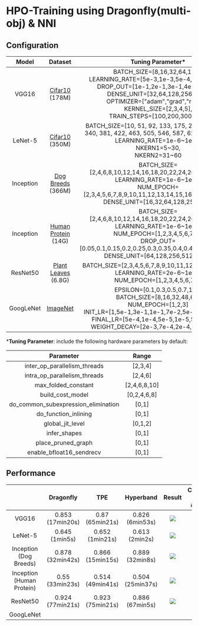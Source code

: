 # HPO-Training using Dragonfly(multi-obj) & NNI

## Configuration

|   Model   |                           Dataset                            |                      Tuning Parameter*                       | Runtime |
| :-------: | :----------------------------------------------------------: | :----------------------------------------------------------: | :-----: |
|   VGG16   | [Cifar10](https://www.tensorflow.org/api_docs/python/tf/keras/datasets/cifar10) (178M) | BATCH_SIZE=[8,16,32,64,128], <br />LEARNING_RATE=[5e-3,1e-3,5e-4,1e-4,5e-5], <br />DROP_OUT=[1e-1,2e-1,3e-1,4e-1,5e-1], <br />DENSE_UNIT=[32,64,128,256,512], <br />OPTIMIZER=["adam","grad","rmsp"], <br />KERNEL_SIZE=[2,3,4,5], <br />TRAIN_STEPS=[100,200,300,400] | 700min  |
|  LeNet-5  | [Cifar10 ](https://www.cs.toronto.edu/~kriz/cifar.html)(350M) | BATCH_SIZE=[10, 51, 92, 133, 175, 216, 257, 298, 340, 381, 422, 463, 505, 546, 587, 628, 670, 711], <br />LEARNING_RATE=1e-6~1e-2, <br />NKERN1=5~30, <br />NKERN2=31~60 |  80min  |
| Inception | [Dog Breeds](https://www.kaggle.com/careyai/inceptionv3-full-pretrained-model-instructions/data?select=train) (366M) | BATCH_SIZE=[2,4,6,8,10,12,14,16,18,20,22,24,26,28,30,32], LEARNING_RATE=1e-6~1e-2, <br />NUM_EPOCH=[2,3,4,5,6,7,8,9,10,11,12,13,14,15,16,12,18,19,20], <br />DENSE_UNIT=[16,32,64,128,256,512] |  10hrs  |
| Inception | [Human Protein](https://www.kaggle.com/mathormad/inceptionv3-baseline-lb-0-379/data) (14G) | BATCH_SIZE=[2,4,6,8,10,12,14,16,18,20,22,24,26,28,30,32], <br />LEARNING_RATE=1e-6~1e-2, <br />NUM_EPOCH=[1,2,3,4,5,6,7,8], <br />DROP_OUT=[0.05,0.1,0.15,0.2,0.25,0.3,0.35,0.4,0.45,0.5,0.55,0.6], <br />DENSE_UNIT=[64,128,256,512,1024] |  10hrs  |
| ResNet50  | [Plant Leaves](https://www.tensorflow.org/datasets/catalog/plant_leaves) (6.8G) | BATCH_SIZE=[2,3,4,5,6,7,8,9,10,11,12,13,14,15,16], <br />LEARNING_RATE=2e-6~1e-2, <br />NUM_EPOCH=[1,2,3,4,5,6,7,8] |  12hrs  |
| GoogLeNet |            [ImageNet](http://www.image-net.org/)             | EPSILON=[0.1,0.3,0.5,0.7,1.0],<br />BATCH_SIZE=[8,16,32,48,64]<br />NUM_EPOCH=[1,2,3]<br />INIT_LR=[1,5e-1,3e-1,1e-1,7e-2,5e-2,3e-2,1e-2]<br />FINAL_LR=[5e-4,1e-4,5e-5,1e-5,5e-6,1e-6]<br />WEIGHT_DECAY=[2e-3,7e-4,2e-4,7e-5,2e-5] |  40hrs  |

***Tuning Parameter**: include the following hardware parameters by default: 

|              Parameter              |    Range     |
| :---------------------------------: | :----------: |
|    inter_op_parallelism_threads     |   [2,3,4]    |
|    intra_op_parallelism_threads     |   [2,4,6]    |
|         max_folded_constant         | [2,4,6,8,10] |
|          build_cost_model           | [0,2,4,6,8]  |
| do_common_subexpression_elimination |    [0,1]     |
|        do_function_inlining         |    [0,1]     |
|          global_jit_level           |   [0,1,2]    |
|            infer_shapes             |    [0,1]     |
|         place_pruned_graph          |    [0,1]     |
|      enable_bfloat16_sendrecv       |    [0,1]     |

## Performance

|                           |    Dragonfly     |       TPE        |    Hyperband     |                            Result                            |                   Cumulative Best accuracy                   |
| :-----------------------: | :--------------: | :--------------: | :--------------: | :----------------------------------------------------------: | :----------------------------------------------------------: |
|           VGG16           | 0.853 (17min20s) | 0.87 (65min21s)  | 0.826 (6min53s)  | ![](https://lh3.googleusercontent.com/-rBBWlBI47ZE/XvMsgNYl7FI/AAAAAAAAAPQ/qQglaGHuxK8H3yBPfsjYLQ8byfXVGvA9QCK8BGAsYHg/s512/2020-06-24.png) | ![](https://lh3.googleusercontent.com/-dnw077p5pCM/Xu8QbwcV73I/AAAAAAAAANk/8W2gsUGNMBYmYmCcBnyPoU6itFGdVjLFgCK8BGAsYHg/s512/2020-06-21.png) |
|          LeNet-5          |  0.645 (1min5s)  | 0.652 (1min21s)  |  0.613 (2min2s)  | ![](https://lh3.googleusercontent.com/-Zwp1028BOks/XvMsZkG6FVI/AAAAAAAAAPM/AgUmmyJH8zUcgdFLUlT8-br0J823nOxKwCK8BGAsYHg/s512/2020-06-24.png) | ![](https://lh3.googleusercontent.com/-Bo22LOKSOO0/XvEEBGtQpVI/AAAAAAAAAOE/FHksoSUg7WcERRFlJPShSQST0ovau7wZACK8BGAsYHg/s512/2020-06-22.png) |
|  Inception (Dog Breeds)   | 0.878 (32min42s) | 0.866 (15min15s) | 0.889 (32min8s)  | ![](https://lh3.googleusercontent.com/-dmCMjiPqu8M/XvMsQgqY5pI/AAAAAAAAAPI/4UxL-CaywQsRJb17bP1S96UcMFaRWAFxQCK8BGAsYHg/s512/2020-06-24.png) | ![](https://lh3.googleusercontent.com/-g7AWvZQ5YF8/Xuu7IxlwPdI/AAAAAAAAAhw/L34Sw9Z0jv0xrg8BRSC9RKfogI3ziXWowCK8BGAsYHg/s512/2020-06-18.png) |
| Inception (Human Protein) | 0.55 (33min23s)  | 0.514 (49min41s) | 0.504 (25min37s) | ![](https://lh3.googleusercontent.com/-RrIW_LWbZtg/XvhHkLlpKSI/AAAAAAAAAPo/9pHOJIdV8KUSwP0d5ow4C9A2_ApgRs9VgCK8BGAsYHg/s512/2020-06-28.png) | ![](https://lh3.googleusercontent.com/-RBEETTccvK0/XvhHiwwqlDI/AAAAAAAAAPk/OJTEzU_XlWk4_EDbSfnH8-HCFAgOhEbCACK8BGAsYHg/s512/2020-06-28.png) |
|         ResNet50          | 0.924 (77min21s) | 0.923 (75min21s) | 0.886 (67min5s)  | ![](https://lh3.googleusercontent.com/-9pIHqTL3Zi0/XvMr-gHilXI/AAAAAAAAAPA/iXxC7JbekYEE1uUDvAMi1p9bL0gz06DnwCK8BGAsYHg/s512/2020-06-24.png) | ![](https://lh3.googleusercontent.com/-0o4gDW65aQ8/Xuu7X9KZ1JI/AAAAAAAAAh4/Zg9fmmxLAAklY1yr509itEPjphfURw5tQCK8BGAsYHg/s512/2020-06-18.png) |
|         GoogLeNet         |                  |                  |                  |                                                              |                                                              |

